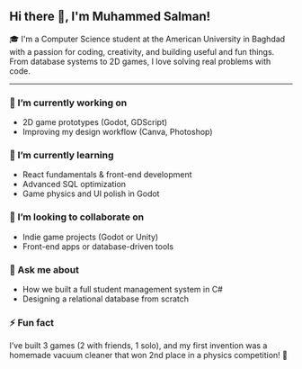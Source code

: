 ## Hi there 👋, I'm Muhammed Salman!

🎓 I'm a Computer Science student at the American University in Baghdad with a passion for coding, creativity, and building useful and fun things. From database systems to 2D games, I love solving real problems with code.

---


### 🔭 I’m currently working on
- 2D game prototypes (Godot, GDScript)  
- Improving my design workflow (Canva, Photoshop)

### 🌱 I’m currently learning
- React fundamentals & front-end development  
- Advanced SQL optimization  
- Game physics and UI polish in Godot

### 👯 I’m looking to collaborate on
- Indie game projects (Godot or Unity)  
- Front-end apps or database-driven tools

### 💬 Ask me about
- How we built a full student management system in C#
- Designing a relational database from scratch

### ⚡ Fun fact
I’ve built 3 games (2 with friends, 1 solo), and my first invention was a homemade vacuum cleaner that won 2nd place in a physics competition! 🚀

<!--
**mhmdlubab/mhmdlubab** is a ✨ _special_ ✨ repository because its `README.md` (this file) appears on your GitHub profile.

Here are some ideas to get you started:

- 🔭 I’m currently working on ...
- 🌱 I’m currently learning ...
- 👯 I’m looking to collaborate on ...
- 🤔 I’m looking for help with ...
- 💬 Ask me about ...
- 📫 How to reach me: ...
- 😄 Pronouns: ...
- ⚡ Fun fact: ...
-->
